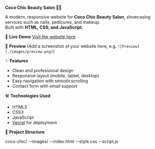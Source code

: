 **Coco Chic Beauty Salon 💅💄**

A modern, responsive website for **Coco Chic Beauty Salon**, showcasing services such as nails, pedicures, and makeup.  
Built with **HTML, CSS, and JavaScript**.

🚀 **Live Demo**
[Visit the website here](https://coco-chic-beauty-salon-kixe.vercel.app/)

📸 **Preview**
(Add a screenshot of your website here, e.g. `![Preview](./images/preview.png)`)

✨ **Features**
- Clean and professional design  
- Responsive layout (mobile, tablet, desktop)  
- Easy navigation with smooth scrolling  
- Contact form with email support  


 🛠️ **Technologies Used**
- HTML5  
- CSS3  
- JavaScript  
- [Vercel](https://coco-chic-beauty-salon-kixe.vercel.app/) for deployment  

📂 **Project Structure**

coco-chic/
  --images/
  --index.html
  --style.css
  --script.js

